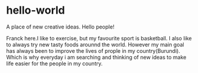# hello-world
A place of new creative ideas.
Hello people!

Franck here.I like to exercise, but my favourite sport is basketball.
I also like to always try new tasty foods arounnd the world. However my main goal has always been to improve the lives of prople in my country(Burundi).
Which is why everyday i am searching and thinking of new ideas to make life easier for the people in my country.
